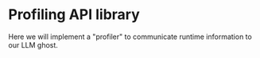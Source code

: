 # Profiling API library

Here we will implement a "profiler" to communicate runtime information to our LLM ghost.

